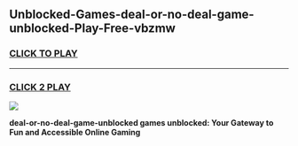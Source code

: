 
## Unblocked-Games-deal-or-no-deal-game-unblocked-Play-Free-vbzmw
<h3>
<a href="https://premium76.site?title=deal-or-no-deal-game-unblocked&ref=10A">CLICK TO PLAY</a></h3>
<hr>

<h3>
<a href="https://premium76.site?title=deal-or-no-deal-game-unblocked&ref=10A">CLICK 2 PLAY</a>
  
</h3>

<a href="https://premium76.site?title=deal-or-no-deal-game-unblocked&ref=10A"><img src="https://clearcache.store/games.png"></a>


**deal-or-no-deal-game-unblocked games unblocked: Your Gateway to Fun and Accessible Online Gaming**
